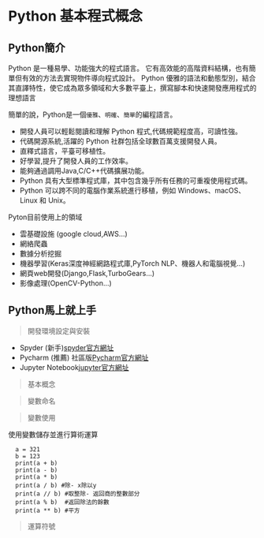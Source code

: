 # Python 基本程式概念

## Python簡介

Python 是一種易學、功能強大的程式語言。 它有高效能的高階資料結構，也有簡單但有效的方法去實現物件導向程式設計。 Python 優雅的語法和動態型別，結合其直譯特性，使它成為眾多領域和大多數平臺上，撰寫腳本和快速開發應用程式的理想語言

簡單的說，Python是一個`優雅`、`明確`、`簡單`的編程語言。
- 開發人員可以輕鬆閱讀和理解 Python 程式,代碼規範程度高，可讀性強。
- 代碼開源系統,活躍的 Python 社群包括全球數百萬支援開發人員。
- 直釋式語言，平臺可移植性。
- 好學習,提升了開發人員的工作效率。
- 能夠通過調用Java,C/C++代碼擴展功能。
- Python 具有大型標準程式庫，其中包含幾乎所有任務的可重複使用程式碼。
- Python 可以跨不同的電腦作業系統進行移植，例如 Windows、macOS、Linux 和 Unix。
  
Pyton目前使用上的領域
- 雲基礎設施 (google cloud,AWS...)
- 網絡爬蟲
- 數據分析挖掘
- 機器學習(Keras深度神經網路程式庫,PyTorch NLP、機器人和電腦視覺...)
- 網頁web開發(Django,Flask,TurboGears...)
- 影像處理(OpenCV-Python...)

## Python馬上就上手

>開發環境設定與安裝
* Spyder (新手)[spyder官方網址](https://www.spyder-ide.org/)
* Pycharm (推薦) 社區版[Pycharm官方網址](https://www.jetbrains.com/pycharm/)
* Jupyter Notebook[jupyter官方網址](https://jupyter.org/install)
  
>基本概念

>變數命名

>變數使用

使用變數儲存並進行算術運算
```
  a = 321
  b = 123
  print(a + b)
  print(a - b)
  print(a * b)
  print(a / b) #除- x除以y
  print(a // b) #取整除- 返回商的整數部分
  print(a % b)  #返回除法的餘數
  print(a ** b) #平方
```
>運算符號
